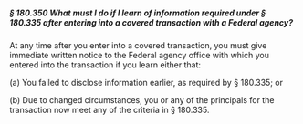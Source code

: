 ##### § 180.350 What must I do if I learn of information required under § 180.335 after entering into a covered transaction with a Federal agency? #####

At any time after you enter into a covered transaction, you must give immediate written notice to the Federal agency office with which you entered into the transaction if you learn either that:

(a) You failed to disclose information earlier, as required by § 180.335; or

(b) Due to changed circumstances, you or any of the principals for the transaction now meet any of the criteria in § 180.335.